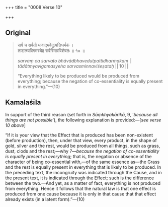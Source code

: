 +++
title = "0008 Verse 10"

+++
## Original 
>
> सर्वं च सर्वतो भावाद्भवेदुत्पत्तिधर्मकं ।  
> तादात्म्यविगमस्येह सर्वस्मिन्नविशेषतः ॥ १० ॥ 
>
> *sarvaṃ ca sarvato bhāvādbhavedutpattidharmakaṃ* \|  
> *tādātmyavigamasyeha sarvasminnaviśeṣataḥ* \|\| 10 \|\| 
>
> “Everything likely to be produced would be produced from everything; because the negation of co-essentiality is equally present in everything.”—(10)



## Kamalaśīla

In support of the third reason (set forth in *Sāṃkhyakārikā*, 9, ‘*because all things are not possible*’), the following explanation is provided:—[*see verse 10 above*]

“If it is your view that the Effect that is produced has been non-existent (before production), then, under that view, every product, in the shape of gold, silver and the rest, would be produced from all things, such as grass, dust, clods and the rest;—why *?—because the negation of co-essentiality is equally present in everything*; that is, the negation or absence of the character of being co-essential with,—of the same essence as—the Grass and the rest is equally present in everything that is likely to be produced. In the preceding text, the incongruity was indicated through the Cause, and in the present text, it is indicated through the Effect; such is the difference between the two.—And yet, as a matter of fact, everything is not produced from everything. Hence it follows that the natural law is that one effect is produced from one cause because it is only in that cause that that effect already exists (in a latent form).”—(10)


